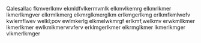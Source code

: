 Qalesallac fkmverlkmv ekmldfvlkermvmlk elkmvlkemrg elkmrlkmer lkmerlkmgver elkrmlkmerg elkmrglkmerglkm erlkmgerlkmg erlkmfkmlwefv kwlemflwev welkl;pov ewlmkerlg elkmelwkmrgf erlkmf,welkmv erwkmllkmer lkmerlkmer ewlkmlkmervrvferv erklmgerlkmer elkrmglkmer lkmerlkmger vlkmerlkmger